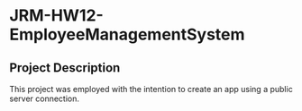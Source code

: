 # JRM-HW12-EmployeeManagementSystem

## Project Description
This project was employed with the intention to create an app using a public server connection.